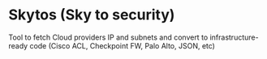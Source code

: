 # Skytos (Sky to security)
Tool to fetch Cloud providers IP and subnets and convert to infrastructure-ready code (Cisco ACL, Checkpoint FW, Palo Alto, JSON, etc)
